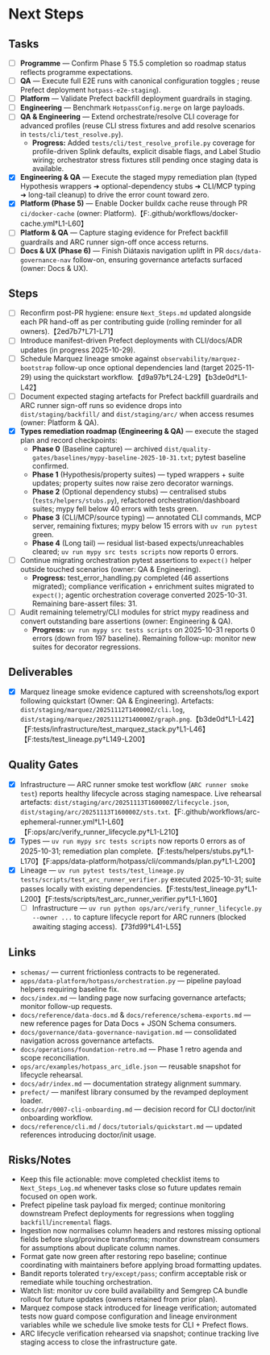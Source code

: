 # Next Steps

## Tasks

- [ ] **Programme** — Confirm Phase 5 T5.5 completion so roadmap status reflects programme expectations.
- [ ] **QA** — Execute full E2E runs with canonical configuration toggles ; reuse Prefect deployment `hotpass-e2e-staging`).
- [ ] **Platform** — Validate Prefect backfill deployment guardrails in staging.
- [ ] **Engineering** — Benchmark `HotpassConfig.merge` on large payloads.
- [ ] **QA & Engineering** — Extend orchestrate/resolve CLI coverage for advanced profiles (reuse CLI stress fixtures and add resolve scenarios in `tests/cli/test_resolve.py`).
  - **Progress:** Added `tests/cli/test_resolve_profile.py` coverage for profile-driven Splink defaults, explicit disable flags, and Label Studio wiring; orchestrator stress fixtures still pending once staging data is available.
- [x] **Engineering & QA** — Execute the staged mypy remediation plan (typed Hypothesis wrappers ➜ optional-dependency stubs ➜ CLI/MCP typing ➜ long-tail cleanup) to drive the error count toward zero.
- [x] **Platform (Phase 5)** — Enable Docker buildx cache reuse through PR `ci/docker-cache` (owner: Platform).【F:.github/workflows/docker-cache.yml†L1-L60】
- [ ] **Platform & QA** — Capture staging evidence for Prefect backfill guardrails and ARC runner sign-off once access returns.
- [ ] **Docs & UX (Phase 6)** — Finish Diátaxis navigation uplift in PR `docs/data-governance-nav` follow-on, ensuring governance artefacts surfaced (owner: Docs & UX).

## Steps

- [ ] Reconfirm post-PR hygiene: ensure `Next_Steps.md` updated alongside each PR hand-off as per contributing guide (rolling reminder for all owners).【2ed7b7†L71-L71】
- [ ] Introduce manifest-driven Prefect deployments with CLI/docs/ADR updates (in progress 2025-10-29).
- [ ] Schedule Marquez lineage smoke against `observability/marquez-bootstrap` follow-up once optional dependencies land (target 2025-11-29) using the quickstart workflow.【d9a97b†L24-L29】【b3de0d†L1-L42】
- [ ] Document expected staging artefacts for Prefect backfill guardrails and ARC runner sign-off runs so evidence drops into `dist/staging/backfill/` and `dist/staging/arc/` when access resumes (owner: Platform & QA).
- [x] **Types remediation roadmap (Engineering & QA)** — execute the staged plan and record checkpoints:
  - **Phase 0** (Baseline capture) — archived `dist/quality-gates/baselines/mypy-baseline-2025-10-31.txt`; pytest baseline confirmed.
  - **Phase 1** (Hypothesis/property suites) — typed wrappers + suite updates; property suites now raise zero decorator warnings.
  - **Phase 2** (Optional dependency stubs) — centralised stubs (`tests/helpers/stubs.py`), refactored orchestration/dashboard suites; mypy fell below 40 errors with tests green.
  - **Phase 3** (CLI/MCP/source typing) — annotated CLI commands, MCP server, remaining fixtures; mypy below 15 errors with `uv run pytest` green.
  - **Phase 4** (Long tail) — residual list-based expects/unreachables cleared; `uv run mypy src tests scripts` now reports 0 errors.
- [ ] Continue migrating orchestration pytest assertions to `expect()` helper outside touched scenarios (owner: QA & Engineering).
  - **Progress:** test_error_handling.py completed (46 assertions migrated); compliance verification + enrichment suites migrated to `expect()`; agentic orchestration coverage converted 2025-10-31. Remaining bare-assert files: 31.
- [ ] Audit remaining telemetry/CLI modules for strict mypy readiness and convert outstanding bare assertions (owner: Engineering & QA).
  - **Progress:** `uv run mypy src tests scripts` on 2025-10-31 reports 0 errors (down from 197 baseline). Remaining follow-up: monitor new suites for decorator regressions.

## Deliverables

- [x] Marquez lineage smoke evidence captured with screenshots/log export following quickstart (Owner: QA & Engineering). Artefacts: `dist/staging/marquez/20251112T140000Z/cli.log`, `dist/staging/marquez/20251112T140000Z/graph.png`.【b3de0d†L1-L42】【F:tests/infrastructure/test_marquez_stack.py†L1-L46】【F:tests/test_lineage.py†L149-L200】

## Quality Gates

- [x] Infrastructure — ARC runner smoke test workflow (`ARC runner smoke test`) reports healthy lifecycle across staging namespace. Live rehearsal artefacts: `dist/staging/arc/20251113T160000Z/lifecycle.json`, `dist/staging/arc/20251113T160000Z/sts.txt`.【F:.github/workflows/arc-ephemeral-runner.yml†L1-L60】【F:ops/arc/verify_runner_lifecycle.py†L1-L210】
- [x] Types — `uv run mypy src tests scripts` now reports 0 errors as of 2025-10-31; remediation plan complete.【F:tests/helpers/stubs.py†L1-L170】【F:apps/data-platform/hotpass/cli/commands/plan.py†L1-L200】
- [x] Lineage — `uv run pytest tests/test_lineage.py tests/scripts/test_arc_runner_verifier.py` executed 2025-10-31; suite passes locally with existing dependencies.【F:tests/test_lineage.py†L1-L200】【F:tests/scripts/test_arc_runner_verifier.py†L1-L160】
  - [ ] Infrastructure — `uv run python ops/arc/verify_runner_lifecycle.py --owner ...` to capture lifecycle report for ARC runners (blocked awaiting staging access).【73fd99†L41-L55】

## Links

- `schemas/` — current frictionless contracts to be regenerated.
- `apps/data-platform/hotpass/orchestration.py` — pipeline payload helpers requiring baseline fix.
- `docs/index.md` — landing page now surfacing governance artefacts; monitor follow-up requests.
- `docs/reference/data-docs.md` & `docs/reference/schema-exports.md` — new reference pages for Data Docs + JSON Schema consumers.
- `docs/governance/data-governance-navigation.md` — consolidated navigation across governance artefacts.
- `docs/operations/foundation-retro.md` — Phase 1 retro agenda and scope reconciliation.
- `ops/arc/examples/hotpass_arc_idle.json` — reusable snapshot for lifecycle rehearsal.
- `docs/adr/index.md` — documentation strategy alignment summary.
- `prefect/` — manifest library consumed by the revamped deployment loader.
- `docs/adr/0007-cli-onboarding.md` — decision record for CLI doctor/init onboarding workflow.
- `docs/reference/cli.md` / `docs/tutorials/quickstart.md` — updated references introducing doctor/init usage.

## Risks/Notes

- Keep this file actionable: move completed checklist items to `Next_Steps_Log.md` whenever tasks close so future updates remain focused on open work.
- Prefect pipeline task payload fix merged; continue monitoring downstream Prefect deployments for regressions when toggling `backfill`/`incremental` flags.
- Ingestion now normalises column headers and restores missing optional fields before slug/province transforms; monitor downstream consumers for assumptions about duplicate column names.
- Format gate now green after restoring repo baseline; continue coordinating with maintainers before applying broad formatting updates.
- Bandit reports tolerated `try/except/pass`; confirm acceptable risk or remediate while touching orchestration.
- Watch list: monitor uv core build availability and Semgrep CA bundle rollout for future updates (owners retained from prior plan).
- Marquez compose stack introduced for lineage verification; automated tests now guard compose configuration and lineage environment variables while we schedule live smoke tests for CLI + Prefect flows.
- ARC lifecycle verification rehearsed via snapshot; continue tracking live staging access to close the infrastructure gate.
